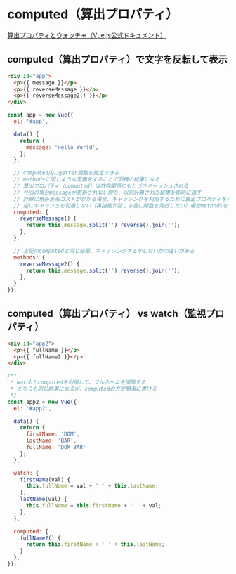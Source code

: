 # computed（算出プロパティ）
[算出プロパティとウォッチャ（Vue.js公式ドキュメント）](https://jp.vuejs.org/v2/guide/computed.html)

## computed（算出プロパティ）で文字を反転して表示


```html
<div id="app">
  <p>{{ message }}</p>
  <p>{{ reverseMessage }}</p>
  <p>{{ reverseMessage2() }}</p>
</div>

```

```javascript
const app = new Vue({
  el: '#app',

  data() {
    return {
      message: 'Hello World',
    };
  },

  // computed内にgetter関数を指定できる
  // methodsに同じような定義をすることで同様の結果になる
  // 算出プロパティ（computed）は依存関係にもとづきキャッシュされる
  // 今回の場合messageが更新されない限り、以前計算された結果を即時に返す
  // 計算に無茶苦茶コストがかかる場合、キャッシングを利用するために算出プロパティを利用する
  // 逆にキャッシュを利用しない（再描画が起こる度に関数を実行したい）場合methodsを利用する
  computed: {
    reverseMessage() {
      return this.message.split('').reverse().join('');
    },
  },

  // 上記のcomputedと同じ結果、キャッシングするかしないかの違いがある
  methods: {
    reverseMessage2() {
      return this.message.split('').reverse().join('');
    },
  }
});

```

## computed（算出プロパティ） vs watch（監視プロパティ）

```html
<div id="app2">
  <p>{{ fullName }}</p>
  <p>{{ fullName2 }}</p>
</div>

```

```javascript
/**
 * watchとcomputedを利用して、フルネームを描画する
 * どちらも同じ結果になるが、computedの方が簡潔に書ける
 */
const app2 = new Vue({
  el: '#app2',

  data() {
    return {
      firstName: 'DOM',
      lastName: 'BAR',
      fullName: 'DOM BAR'
    };
  },

  watch: {
    firstName(val) {
      this.fullName = val + ' ' + this.lastName;
    },
    lastName(val) {
      this.fullName = this.firstName + ' ' + val;
    },
  },

  computed: {
    fullName2() {
      return this.firstName + ' ' + this.lastName;
    }
  },
});
```